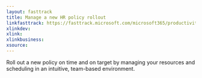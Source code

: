 ```yaml
---
layout: fasttrack
title: Manage a new HR policy rollout
linkfasttrack: https://fasttrack.microsoft.com/microsoft365/productivitylibrary/Manage-a-new-HR-policy-rollout 
xlinkdev: 
xlink: 
xlinkbusiness: 
xsource: 
---
```

Roll out a new policy on time and on target by managing your resources and scheduling in an intuitive, team-based environment.